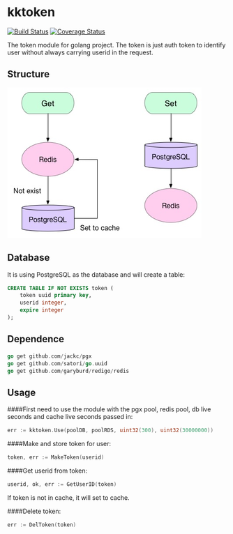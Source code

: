 # kktoken
[![Build Status](https://travis-ci.org/drkaka/kktoken.svg)](https://travis-ci.org/drkaka/kktoken)
[![Coverage Status](https://codecov.io/github/drkaka/kktoken/coverage.svg?branch=master)](https://codecov.io/github/drkaka/kktoken?branch=master) 

The token module for golang project. The token is just auth token to identify user without always carrying userid in the request.

## Structure

![](https://github.com/drkaka/kktoken/blob/master/token.jpg)

## Database
It is using PostgreSQL as the database and will create a table:

```sql  
CREATE TABLE IF NOT EXISTS token (
	token uuid primary key,
	userid integer,
    expire integer
);
```

## Dependence

```Go
go get github.com/jackc/pgx
go get github.com/satori/go.uuid
go get github.com/garyburd/redigo/redis
```

## Usage 

####First need to use the module with the pgx pool, redis pool, db live seconds and cache live seconds passed in:
```Go
err := kktoken.Use(poolDB, poolRDS, uint32(300), uint32(30000000))
```

####Make and store token for user:
```Go
token, err := MakeToken(userid)
```

####Get userid from token:
```Go
userid, ok, err := GetUserID(token)
```
If token is not in cache, it will set to cache.

####Delete token:
```Go
err := DelToken(token)
```